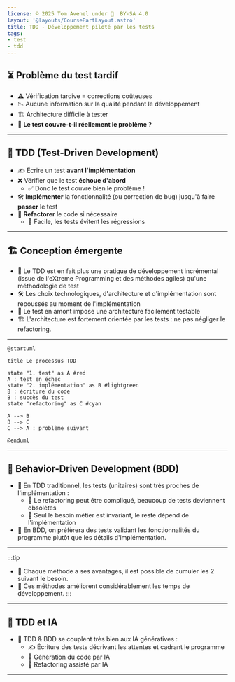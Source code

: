 ```yaml
---
license: © 2025 Tom Avenel under 󰵫  BY-SA 4.0
layout: '@layouts/CoursePartLayout.astro'
title: TDD - Développement piloté par les tests
tags:
- test
- tdd
---
```


## ⏳ Problème du test tardif

- ⚠️ Vérification tardive = corrections coûteuses
- 📉 Aucune information sur la qualité pendant le développement
- 🏗️ Architecture difficile à tester
- 🤔 **Le test couvre-t-il réellement le problème ?**

---

## 🧪 TDD (Test-Driven Development)

- ✍️ Écrire un test **avant l'implémentation**
- ❌ Vérifier que le test **échoue d'abord**
  - ✅ Donc le test couvre bien le problème !
- 🛠️ **Implémenter** la fonctionnalité (ou correction de bug) jusqu'à faire **passer** le test
- 🔄 **Refactorer** le code si nécessaire
  - 🔄 Facile, les tests évitent les régressions

---

## 🏗️ Conception émergente

- 🔄 Le TDD est en fait plus une pratique de développement incrémental (issue de l'eXtreme Programming et des méthodes agiles) qu'une méthodologie de test
- 🛠️ Les choix technologiques, d'architecture et d'implémentation sont repoussés au moment de l'implémentation
- 🧪 Le test en amont impose une architecture facilement testable
- 🏗️ L'architecture est fortement orientée par les tests : ne pas négliger le refactoring.


---

```plantuml
@startuml

title Le processus TDD

state "1. test" as A #red
A : test en échec
state "2. implémentation" as B #lightgreen
B : écriture du code
B : succès du test
state "refactoring" as C #cyan

A --> B
B --> C
C --> A : problème suivant

@enduml
```

---

## 🤖 Behavior-Driven Development (BDD)

- 🔄 En TDD traditionnel, les tests (unitaires) sont très proches de l'implémentation :
  - 🔄 Le refactoring peut être compliqué, beaucoup de tests deviennent obsolètes
  - 🎯 Seul le besoin métier est invariant, le reste dépend de l'implémentation
- 🏃 En BDD, on préfèrera des tests validant les fonctionnalités du programme plutôt que les détails d'implémentation.

---

:::tip
- 🔄 Chaque méthode a ses avantages, il est possible de cumuler les 2 suivant le besoin.
- 🏃 Ces méthodes améliorent considérablement les temps de développement.
:::

---

## 🤖 TDD et IA

- 🤖 TDD & BDD se couplent très bien aux IA génératives :
	- ✍️ Écriture des tests décrivant les attentes et cadrant le programme
	- 🤖 Génération du code par IA
	- 🔄 Refactoring assisté par IA

---

